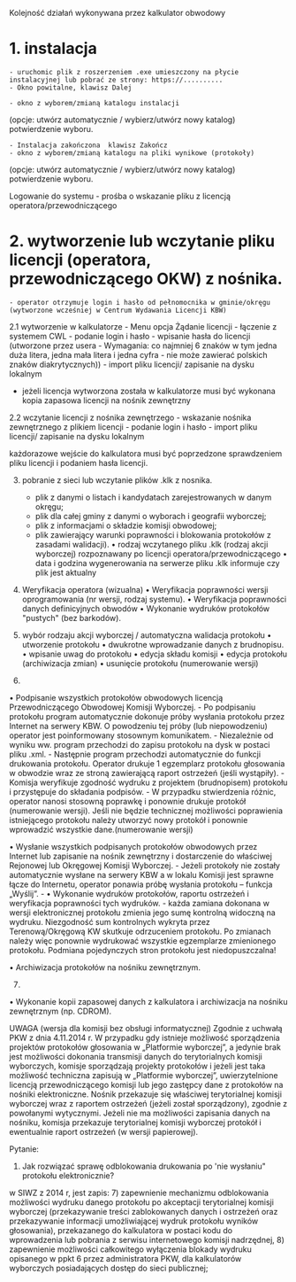 Kolejność działań wykonywana przez kalkulator obwodowy

# 1. instalacja
	- uruchomic plik z roszerzeniem .exe umieszczony na płycie instalacyjnej lub pobrać ze strony: https://..........
	- Okno powitalne, klawisz Dalej

	- okno z wyborem/zmianą katalogu instalacji 
(opcje: utwórz automatycznie / wybierz/utwórz nowy  katalog) 
potwierdzenie wyboru.

	- Instalacja zakończona  klawisz Zakończ
	- okno z wyborem/zmianą katalogu na pliki wynikowe (protokoły) 
(opcje: utwórz automatycznie / wybierz/utwórz nowy  katalog) 
potwierdzenie wyboru.

Logowanie do systemu - prośba o wskazanie pliku z licencją operatora/przewodniczącego

# 2. wytworzenie lub wczytanie pliku licencji (operatora, przewodniczącego OKW) z nośnika.
	- operator otrzymuje login i hasło od pełnomocnika w gminie/okręgu (wytworzone wcześniej w Centrum Wydawania Licencji KBW)

2.1 wytworzenie w kalkulatorze
	- Menu opcja Żądanie licencji
	- łączenie z systemem CWL
	- podanie login i hasło
	- wpisanie hasła do licencji (utworzone przez usera - Wymagania: co najmniej 6 znaków w tym jedna duża litera,
	jedna mała litera i jedna cyfra - nie może zawierać polskich znaków diakrytycznych))
	- import pliku licencji/ zapisanie na dysku lokalnym

- jeżeli licencja wytworzona została w kalkulatorze musi być wykonana kopia zapasowa licencji na nośnik zewnętrzny

2.2 wczytanie licencji z nośnika zewnętrzego
	- wskazanie nośnika zewnętrznego z plikiem licencji
	- podanie login i hasło
	- import pliku licencji/ zapisanie na dysku lokalnym

każdorazowe wejście do kalkulatora musi być poprzedzone sprawdzeniem pliku licencji i podaniem hasła licencji.
		
3. pobranie z sieci lub wczytanie plików .klk z nosnika.
	- plik z danymi o listach i kandydatach zarejestrowanych w danym okręgu;
	- plik dla całej gminy z danymi o wyborach i geografii wyborczej;
	- plik z informacjami o składzie komisji obwodowej;
	- plik zawierający warunki poprawności i blokowania protokołów z zasadami walidacji).
• rodzaj wczytanego pliku .klk (rodzaj akcji wyborczej) rozpoznawany po licencji operatora/przewodniczącego 
• data i godzina wygenerowania na serwerze pliku .klk informuje czy plik jest aktualny

4. Weryfikacja operatora (wizualna)
• Weryfikacja poprawności wersji oprogramowania (nr wersji, rodzaj systemu).
• Weryfikacja poprawności danych definicyjnych obwodów
• Wykonanie wydruków protokołów "pustych" (bez barkodów).

5. wybór rodzaju akcji wyborczej / automatyczna walidacja protokołu
• utworzenie protokołu
• dwukrotne wprowadzanie danych z brudnopisu.
• wpisanie uwag do protokołu
• edycja składu komisji
• edycja protokołu (archiwizacja zmian)
• usunięcie protokołu (numerowanie wersji)

6.
• Podpisanie wszystkich protokołów obwodowych licencją Przewodniczącego Obwodowej Komisji Wyborczej.
	- Po podpisaniu protokołu program automatycznie dokonuje próby wysłania protokołu przez
Internet na serwery KBW. O powodzeniu tej próby (lub niepowodzeniu) operator jest poinformowany stosownym komunikatem.
	- Niezależnie od wyniku ww. program przechodzi do zapisu protokołu na dysk w postaci pliku
.xml.
	- Następnie program przechodzi automatycznie do funkcji drukowania protokołu. Operator drukuje 
	1 egzemplarz protokołu głosowania w obwodzie wraz ze stroną zawierającą raport ostrzeżeń (jeśli wystąpiły).
	- Komisja weryfikuje zgodność wydruku z projektem (brudnopisem) protokołu i przystępuje do
składania podpisów.
	- W przypadku stwierdzenia różnic, operator nanosi stosowną poprawkę i ponownie drukuje protokół (numerowanie wersji).
	Jeśli nie będzie technicznej możliwości poprawienia istniejącego protokołu należy utworzyć nowy protokół
	i ponownie wprowadzić wszystkie dane.(numerowanie wersji)

• Wysłanie wszystkich podpisanych protokołów obwodowych przez Internet lub zapisanie na nośnik zewnętrzny
i dostarczenie do właściwej Rejonowej lub Okręgowej Komisji Wyborczej.
	- Jeżeli protokoły nie zostały automatycznie wysłane na serwery KBW a w lokalu Komisji jest sprawne łącze
	do Internetu, operator ponawia próbę wysłania protokołu – funkcja „Wyślij”.
	- 
• Wykonanie wydruków protokołów, raportu ostrzeżeń i weryfikacja poprawności tych wydruków.
	- każda zamiana dokonana w wersji elektronicznej protokołu zmienia jego sumę kontrolną widoczną na wydruku.
	Niezgodność sum kontrolnych wykryta przez Terenową/Okręgową KW skutkuje odrzuceniem protokołu.
	Po zmianach należy więc ponownie wydrukować wszystkie egzemplarze zmienionego protokołu.
        Podmiana pojedynczych stron protokołu jest niedopuszczalna!

• Archiwizacja protokołów na nośniku zewnętrznym.

7.
• Wykonanie kopii zapasowej danych z kalkulatora i archiwizacja na nośniku zewnętrznym (np. CDROM). 

UWAGA
(wersja dla komisji bez obsługi informatycznej)
Zgodnie z uchwałą PKW z dnia 4.11.2014 r.
W przypadku gdy istnieje możliwość sporządzenia projektów protokołów głosowania w „Platformie wyborczej”,
a jedynie brak jest możliwości dokonania transmisji danych do terytorialnych komisji wyborczych, 
komisje sporządzają projekty protokołów i jeżeli jest taka możliwość techniczna zapisują 
w „Platformie wyborczej”, uwierzytelnione licencją przewodniczącego komisji lub jego zastępcy dane 
z protokołów na nośniki elektroniczne. Nośnik przekazuje się właściwej terytorialnej komisji wyborczej 
wraz z raportem ostrzeżeń (jeżeli został sporządzony), zgodnie z powołanymi wytycznymi.
Jeżeli nie ma możliwości zapisania danych na nośniku, komisja przekazuje terytorialnej
komisji wyborczej protokół i ewentualnie raport ostrzeżeń (w wersji papierowej).

Pytanie:
1. Jak rozwiązać sprawę odblokowania drukowania po 'nie wysłaniu" protokołu elektronicznie?

w SIWZ z 2014 r, jest zapis:
7)	zapewnienie mechanizmu odblokowania możliwości wydruku danego protokołu po akceptacji terytorialnej komisji wyborczej 
(przekazywanie treści zablokowanych danych i ostrzeżeń oraz przekazywanie informacji umożliwiającej wydruk protokołu wyników
głosowania), przekazanego do kalkulatora w postaci kodu do wprowadzenia lub pobrania z serwisu internetowego komisji nadrzędnej,
8)	zapewnienie możliwości całkowitego wyłączenia blokady wydruku opisanego w ppkt 6 przez administratora PKW, 
dla kalkulatorów wyborczych posiadających dostęp do sieci publicznej;
